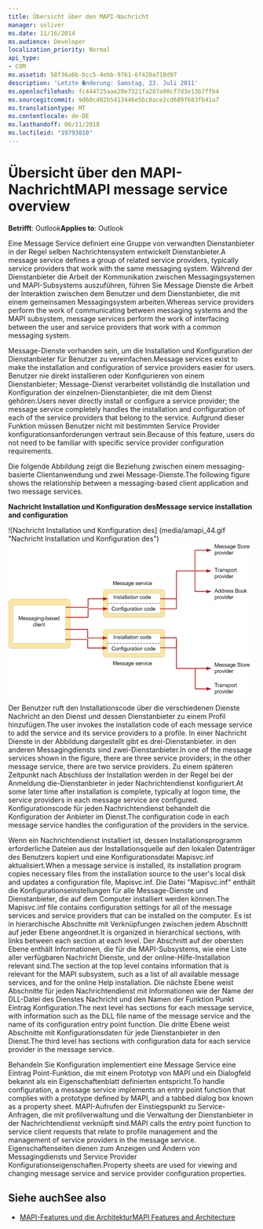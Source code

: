 ```yaml
---
title: Übersicht über den MAPI-Nachricht
manager: soliver
ms.date: 11/16/2014
ms.audience: Developer
localization_priority: Normal
api_type:
- COM
ms.assetid: 58f36a6b-bcc5-4ebb-9761-6f420a718d97
description: 'Letzte �nderung: Samstag, 23. Juli 2011'
ms.openlocfilehash: fc444725aae20e7321fa287a90cf7d3e13b7ffb4
ms.sourcegitcommit: 9d60cd82b5413446e5bc8ace2cd689f683fb41a7
ms.translationtype: MT
ms.contentlocale: de-DE
ms.lasthandoff: 06/11/2018
ms.locfileid: "19793010"
---
```

# <a name="mapi-message-service-overview"></a><span data-ttu-id="0e2de-103">Übersicht über den MAPI-Nachricht</span><span class="sxs-lookup"><span data-stu-id="0e2de-103">MAPI message service overview</span></span>
  
<span data-ttu-id="0e2de-104">**Betrifft**: Outlook</span><span class="sxs-lookup"><span data-stu-id="0e2de-104">**Applies to**: Outlook</span></span> 
  
<span data-ttu-id="0e2de-105">Eine Message Service definiert eine Gruppe von verwandten Dienstanbieter in der Regel selben Nachrichtensystem entwickelt Dienstanbieter.</span><span class="sxs-lookup"><span data-stu-id="0e2de-105">A message service defines a group of related service providers, typically service providers that work with the same messaging system.</span></span> <span data-ttu-id="0e2de-106">Während der Dienstanbieter die Arbeit der Kommunikation zwischen Messagingsystemen und MAPI-Subsystems auszuführen, führen Sie Message Dienste die Arbeit der Interaktion zwischen dem Benutzer und dem Dienstanbieter, die mit einem gemeinsamen Messagingsystem arbeiten.</span><span class="sxs-lookup"><span data-stu-id="0e2de-106">Whereas service providers perform the work of communicating between messaging systems and the MAPI subsystem, message services perform the work of interfacing between the user and service providers that work with a common messaging system.</span></span>  
  
<span data-ttu-id="0e2de-107">Message-Dienste vorhanden sein, um die Installation und Konfiguration der Dienstanbieter für Benutzer zu vereinfachen.</span><span class="sxs-lookup"><span data-stu-id="0e2de-107">Message services exist to make the installation and configuration of service providers easier for users.</span></span> <span data-ttu-id="0e2de-108">Benutzer nie direkt installieren oder Konfigurieren von einem Dienstanbieter; Message-Dienst verarbeitet vollständig die Installation und Konfiguration der einzelnen-Dienstanbieter, die mit dem Dienst gehören.</span><span class="sxs-lookup"><span data-stu-id="0e2de-108">Users never directly install or configure a service provider; the message service completely handles the installation and configuration of each of the service providers that belong to the service.</span></span> <span data-ttu-id="0e2de-109">Aufgrund dieser Funktion müssen Benutzer nicht mit bestimmten Service Provider konfigurationsanforderungen vertraut sein.</span><span class="sxs-lookup"><span data-stu-id="0e2de-109">Because of this feature, users do not need to be familiar with specific service provider configuration requirements.</span></span> 
  
<span data-ttu-id="0e2de-110">Die folgende Abbildung zeigt die Beziehung zwischen einem messaging-basierte Clientanwendung und zwei Message-Dienste.</span><span class="sxs-lookup"><span data-stu-id="0e2de-110">The following figure shows the relationship between a messaging-based client application and two message services.</span></span>
  
<span data-ttu-id="0e2de-111">**Nachricht Installation und Konfiguration des**</span><span class="sxs-lookup"><span data-stu-id="0e2de-111">**Message service installation and configuration**</span></span>
  
<span data-ttu-id="0e2de-112">![Nachricht Installation und Konfiguration des] (media/amapi_44.gif "Nachricht Installation und Konfiguration des")</span><span class="sxs-lookup"><span data-stu-id="0e2de-112">![Message service installation and configuration](media/amapi_44.gif "Message service installation and configuration")</span></span>
  
<span data-ttu-id="0e2de-113">Der Benutzer ruft den Installationscode über die verschiedenen Dienste Nachricht an den Dienst und dessen Dienstanbieter zu einem Profil hinzufügen.</span><span class="sxs-lookup"><span data-stu-id="0e2de-113">The user invokes the installation code of each message service to add the service and its service providers to a profile.</span></span> <span data-ttu-id="0e2de-114">In einer Nachricht Dienste in der Abbildung dargestellt gibt es drei-Dienstanbieter. in den anderen Messagingdiensts sind zwei-Dienstanbieter.</span><span class="sxs-lookup"><span data-stu-id="0e2de-114">In one of the message services shown in the figure, there are three service providers; in the other message service, there are two service providers.</span></span> <span data-ttu-id="0e2de-115">Zu einem späteren Zeitpunkt nach Abschluss der Installation werden in der Regel bei der Anmeldung die-Dienstanbieter in jeder Nachrichtendienst konfiguriert.</span><span class="sxs-lookup"><span data-stu-id="0e2de-115">At some later time after installation is complete, typically at logon time, the service providers in each message service are configured.</span></span> <span data-ttu-id="0e2de-116">Konfigurationscode für jeden Nachrichtendienst behandelt die Konfiguration der Anbieter im Dienst.</span><span class="sxs-lookup"><span data-stu-id="0e2de-116">The configuration code in each message service handles the configuration of the providers in the service.</span></span>
  
<span data-ttu-id="0e2de-117">Wenn ein Nachrichtendienst installiert ist, dessen Installationsprogramm erforderliche Dateien aus der Installationsquelle auf den lokalen Datenträger des Benutzers kopiert und eine Konfigurationsdatei Mapisvc.inf aktualisiert.</span><span class="sxs-lookup"><span data-stu-id="0e2de-117">When a message service is installed, its installation program copies necessary files from the installation source to the user's local disk and updates a configuration file, Mapisvc.inf.</span></span> <span data-ttu-id="0e2de-118">Die Datei "Mapisvc.inf" enthält die Konfigurationseinstellungen für alle Message-Dienste und Dienstanbieter, die auf dem Computer installiert werden können.</span><span class="sxs-lookup"><span data-stu-id="0e2de-118">The Mapisvc.inf file contains configuration settings for all of the message services and service providers that can be installed on the computer.</span></span> <span data-ttu-id="0e2de-119">Es ist in hierarchische Abschnitte mit Verknüpfungen zwischen jedem Abschnitt auf jeder Ebene angeordnet.</span><span class="sxs-lookup"><span data-stu-id="0e2de-119">It is organized in hierarchical sections, with links between each section at each level.</span></span> <span data-ttu-id="0e2de-120">Der Abschnitt auf der obersten Ebene enthält Informationen, die für die MAPI-Subsystems, wie eine Liste aller verfügbaren Nachricht Dienste, und der online-Hilfe-Installation relevant sind.</span><span class="sxs-lookup"><span data-stu-id="0e2de-120">The section at the top level contains information that is relevant for the MAPI subsystem, such as a list of all available message services, and for the online Help installation.</span></span> <span data-ttu-id="0e2de-121">Die nächste Ebene weist Abschnitte für jeden Nachrichtendienst mit Informationen wie der Name der DLL-Datei des Dienstes Nachricht und den Namen der Funktion Punkt Eintrag Konfiguration.</span><span class="sxs-lookup"><span data-stu-id="0e2de-121">The next level has sections for each message service, with information such as the DLL file name of the message service and the name of its configuration entry point function.</span></span> <span data-ttu-id="0e2de-122">Die dritte Ebene weist Abschnitte mit Konfigurationsdaten für jede Dienstanbieter in den Dienst.</span><span class="sxs-lookup"><span data-stu-id="0e2de-122">The third level has sections with configuration data for each service provider in the message service.</span></span> 
  
<span data-ttu-id="0e2de-123">Behandeln Sie Konfiguration implementiert eine Message Service eine Eintrag Point-Funktion, die mit einem Prototyp von MAPI und ein Dialogfeld bekannt als ein Eigenschaftenblatt definierten entspricht.</span><span class="sxs-lookup"><span data-stu-id="0e2de-123">To handle configuration, a message service implements an entry point function that complies with a prototype defined by MAPI, and a tabbed dialog box known as a property sheet.</span></span> <span data-ttu-id="0e2de-124">MAPI-Aufrufen der Einstiegspunkt zu Service-Anfragen, die mit profilverwaltung und die Verwaltung der Dienstanbieter in der Nachrichtendienst verknüpft sind.</span><span class="sxs-lookup"><span data-stu-id="0e2de-124">MAPI calls the entry point function to service client requests that relate to profile management and the management of service providers in the message service.</span></span> <span data-ttu-id="0e2de-125">Eigenschaftenseiten dienen zum Anzeigen und Ändern von Messagingdiensts und Service Provider Konfigurationseigenschaften.</span><span class="sxs-lookup"><span data-stu-id="0e2de-125">Property sheets are used for viewing and changing message service and service provider configuration properties.</span></span> 
  
## <a name="see-also"></a><span data-ttu-id="0e2de-126">Siehe auch</span><span class="sxs-lookup"><span data-stu-id="0e2de-126">See also</span></span>

- [<span data-ttu-id="0e2de-127">MAPI-Features und die Architektur</span><span class="sxs-lookup"><span data-stu-id="0e2de-127">MAPI Features and Architecture</span></span>](mapi-features-and-architecture.md)

